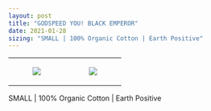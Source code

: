 ```yaml
---
layout: post
title: "GODSPEED YOU! BLACK EMPEROR"
date: 2021-01-28
sizing: "SMALL | 100% Organic Cotton | Earth Positive"
---
```




<table style="width:100%;"><tr><td style="vertical-align:top;">
      <figure class="tmblr-full" data-orig-height="2048" data-orig-width="1365" data-orig-src="https://concertshirts.netlify.app/shirts/0477/0477-01.jpg"><img src="https://64.media.tumblr.com/b5aaa33a67cf3fb41dcc6b0d09aa651a/8fab8bd081330e53-6a/s540x810/7a98bfa9746afaf1687dac6fe9eab0c9bbf8a93f.jpg" data-orig-height="2048" data-orig-width="1365" data-orig-src="https://concertshirts.netlify.app/shirts/0477/0477-01.jpg"/></figure></td>
    <td style="vertical-align:top;">
      <figure class="tmblr-full" data-orig-height="2048" data-orig-width="1365" data-orig-src="https://concertshirts.netlify.app/shirts/0477/0477-02.jpg"><img src="https://64.media.tumblr.com/1f2fb56753af4419c9ca6e2ebbf3e52c/8fab8bd081330e53-68/s540x810/9a37bf5aca751c104ff4af74b0240e5e1b3b0c8a.jpg" data-orig-height="2048" data-orig-width="1365" data-orig-src="https://concertshirts.netlify.app/shirts/0477/0477-02.jpg"/></figure></td>
  </tr></table><p>
  SMALL | 100% Organic Cotton | Earth Positive
</p>
